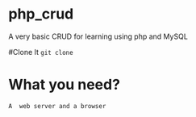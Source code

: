 # php_crud
A very basic CRUD for learning using php and MySQL

#Clone It
``` git clone ```
# What you need?
``` A  web server and a browser ```


